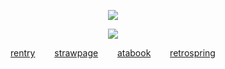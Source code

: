 <div align="center">

![](https://komarev.com/ghpvc/?username=nicejugs&color=lightgrey)  

![](https://files.catbox.moe/xmklbg.png)

[rentry](https://rentry.co/niche)‎⠀⠀⠀[strawpage](https://fibonacci.straw.page)‎⠀⠀⠀[atabook](https://bait.atabook.org/)⠀⠀⠀[retrospring](https://retrospring.net/@tease)
